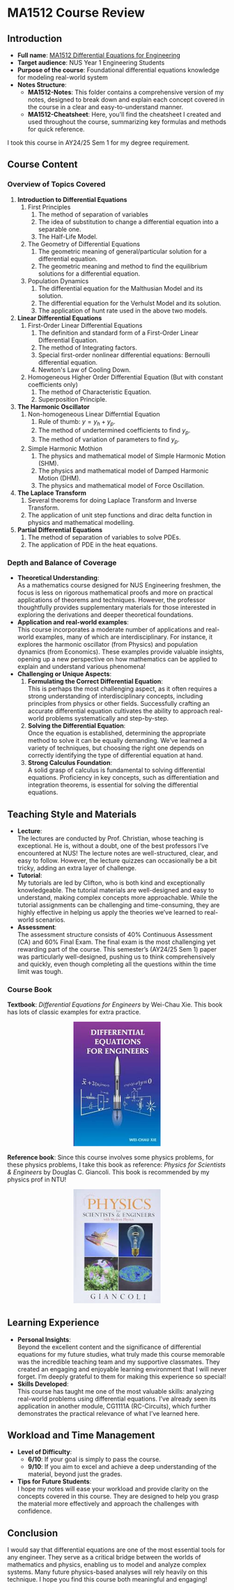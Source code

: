# MA1512 Course Review
## Introduction
- **Full name**: [MA1512 Differential Equations for Engineering](https://nusmods.com/courses/MA1512/differential-equations-for-engineering)
- **Target audience**: NUS Year 1 Engineering Students
- **Purpose of the course**: Foundational differential equations knowledge for modeling real-world system
- **Notes Structure**:  
   - **MA1512-Notes**: This folder contains a comprehensive version of my notes, designed to break down and explain each concept covered in the course in a clear and easy-to-understand manner.  
   - **MA1512-Cheatsheet**: Here, you'll find the cheatsheet I created and used throughout the course, summarizing key formulas and methods for quick reference.  

I took this course in AY24/25 Sem 1 for my degree requirement.

## Course Content
### Overview of Topics Covered
1. **Introduction to Differential Equations**
    1. First Principles
        1. The method of separation of variables
        2. The idea of substitution to change a differential equation into a separable one.
        3. The Half-Life Model.
    2. The Geometry of Differential Equations
        1. The geometric meaning of general/particular solution for a differential equation.
        2. The geometric meaning and method to find the equilibrium solutions for a differential equation.
    3. Population Dynamics
        1. The differential equation for the Malthusian Model and its solution.
        2. The differential equation for the Verhulst Model and its solution.
        3. The application of hunt rate used in the above two models.
2. **Linear Differential Equations**
    1. First-Order Linear Differential Equations
        1. The definition and standard form of a First-Order Linear Differential Equation.
        2. The method of Integrating factors.
        3. Special first-order nonlinear differential equations: Bernoulli differential equation.
        4. Newton's Law of Cooling Down.
    2. Homogeneous Higher Order Differential Equation (But with constant coefficients only)
        1. The method of Characteristic Equation.
        2. Superposition Principle.
3. **The Harmonic Oscillator**
    1. Non-homogeneous Linear Differntial Equation
        1. Rule of thumb: $y=y_h+y_p$.
        2. The method of undertermined coefficients to find $y_p$.
        3. The method of variation of parameters to find $y_p$.
    2. Simple Harmonic Mothion
        1. The physics and mathematical model of Simple Harmonic Motion (SHM).
        2. The physics and mathematical model of Damped Harmonic Motion (DHM).
        3. The physics and mathematical model of Force Oscillation.
4. **The Laplace Transform**
    1. Several theorems for doing Laplace Transform and Inverse Transform.
    2. The application of unit step functions and dirac delta function in physics and mathematical modelling.
5. **Partial Differential Equations**
    1. The method of separation of variables to solve PDEs.
    2. The application of PDE in the heat equations.

### Depth and Balance of Coverage
- **Theoretical Understanding**:  
    As a mathematics course designed for NUS Engineering freshmen, the focus is less on rigorous mathematical proofs and more on practical applications of theorems and techniques. However, the professor thoughtfully provides supplementary materials for those interested in exploring the derivations and deeper theoretical foundations.
- **Application and real-world examples**:  
    This course incorporates a moderate number of applications and real-world examples, many of which are interdisciplinary. For instance, it explores the harmonic oscillator (from Physics) and population dynamics (from Economics). These examples provide valuable insights, opening up a new perspective on how mathematics can be applied to explain and understand various phenomena!
- **Challenging or Unique Aspects**:
    1. **Formulating the Correct Differential Equation**:  
        This is perhaps the most challenging aspect, as it often requires a strong understanding of interdisciplinary concepts, including principles from physics or other fields. Successfully crafting an accurate differential equation cultivates the ability to approach real-world problems systematically and step-by-step.  
    2. **Solving the Differential Equation**:  
        Once the equation is established, determining the appropriate method to solve it can be equally demanding. We’ve learned a variety of techniques, but choosing the right one depends on correctly identifying the type of differential equation at hand.  
    3. **Strong Calculus Foundation**:  
        A solid grasp of calculus is fundamental to solving differential equations. Proficiency in key concepts, such as differentiation and integration theorems, is essential for solving the differential equations.

## Teaching Style and Materials
- **Lecture**:  
    The lectures are conducted by Prof. Christian, whose teaching is exceptional. He is, without a doubt, one of the best professors I’ve encountered at NUS! The lecture notes are well-structured, clear, and easy to follow. However, the lecture quizzes can occasionally be a bit tricky, adding an extra layer of challenge.  
- **Tutorial**:  
    My tutorials are led by Clifton, who is both kind and exceptionally knowledgeable. The tutorial materials are well-designed and easy to understand, making complex concepts more approachable. While the tutorial assignments can be challenging and time-consuming, they are highly effective in helping us apply the theories we’ve learned to real-world scenarios.  
- **Assessment**:  
    The assessment structure consists of 40% Continuous Assessment (CA) and 60% Final Exam. The final exam is the most challenging yet rewarding part of the course. This semester’s (AY24/25 Sem 1) paper was particularly well-designed, pushing us to think comprehensively and quickly, even though completing all the questions within the time limit was tough.

### Course Book
**Textbook**: *Differential Equations for Engineers* by Wei-Chau Xie. This book has lots of classic examples for extra practice.

<p align="center">
  <img src="./images/MA1512_Textbook.jpg" alt="MA1512 Coursebook" width="200">
</p>

**Reference book**: Since this course involves some physics problems, for these physics problems, I take this book as reference: *Physics for Scientists & Engineers* by Douglas C. Giancoli. This book is recommended by my physics prof in NTU!

<p align="center">
  <img src="./images/MA1512_Referencebook.jpg" alt="MA1512 Referencebook" width="200">
</p>

## Learning Experience
- **Personal Insights**:  
    Beyond the excellent content and the significance of differential equations for my future studies, what truly made this course memorable was the incredible teaching team and my supportive classmates. They created an engaging and enjoyable learning environment that I will never forget. I’m deeply grateful to them for making this experience so special!
- **Skills Developed**:  
    This course has taught me one of the most valuable skills: analyzing real-world problems using differential equations. I’ve already seen its application in another module, CG1111A (RC-Circuits), which further demonstrates the practical relevance of what I’ve learned here.

## Workload and Time Management  
- **Level of Difficulty**:  
   - **6/10**: If your goal is simply to pass the course.  
   - **9/10**: If you aim to excel and achieve a deep understanding of the material, beyond just the grades.  
- **Tips for Future Students**:  
    I hope my notes will ease your workload and provide clarity on the concepts covered in this course. They are designed to help you grasp the material more effectively and approach the challenges with confidence.

## Conclusion
I would say that differential equations are one of the most essential tools for any engineer. They serve as a critical bridge between the worlds of mathematics and physics, enabling us to model and analyze complex systems. Many future physics-based analyses will rely heavily on this technique. I hope you find this course both meaningful and engaging!